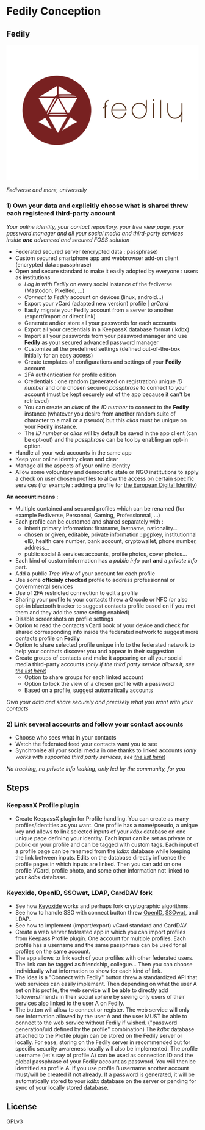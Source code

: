 # Fedily Conception

## **Fedily**

![Fedily Logo](media/fedily_logo.svg)

*Fediverse and more, universally*

### 1) Own your data and explicitly choose what is shared threw each registered third-party account

*Your online identity, your contact repository, your tree view page, your password manager and all your social media and third-party services inside **one** advanced and secured FOSS solution*

   * Federated secured server (encrypted data : passphrase)
   * Custom secured smartphone app and webbrowser add-on client (encrypted data : passphrase)
   * Open and secure standard to make it easily adopted by everyone : users as institutions
       * *Log in with Fedily* on every social instance of the fediverse (Mastodon, Pixelfed, ...) 
       * *Connect to Fedily* account on devices (linux, android...)
       * Export your vCard (adapted new version) profile | *qrCard*
       * Easily migrate your Fedily account from a server to another (export/import or direct link)
       * Generate and/or store all your passwords for each accounts
       * Export all your credentials in a KeepassX database format (.kdbx)
       * Import all your passwords from your password manager and use **Fedily** as your secured advanced password manager
       * Customize all the predefined settings (defined out-of-the-box initially for an easy access)
       * Create templates of configurations and settings of your **Fedily** account
       * 2FA authentication for profile edition
       * Credentials : one random (generated on registration) unique _ID number_ and one chosen secured _passphrase_ to connect to your account (must be kept securely out of the app because it can't be retrieved)
       * You can create an _alias_ of the _ID number_ to connect to the **Fedily** instance (whatever you desire from another random suite of character to a mail or a pseudo) but this _alias_ must be unique on your **Fedily** instance.
       * The _ID number_ or _alias_ will by default be saved in the app client (can be opt-out) and the _passphrase_ can be too by enabling an opt-in option.
   * Handle all your web accounts in the same app
   * Keep your online identity clean and clear
   * Manage all the aspects of your online identity
   * Allow some volountary and democratic state or NGO institutions to apply a check on user chosen profiles to allow the access on certain specific services (for example : adding a profile for [the European Digital Identity](https://ec.europa.eu/info/strategy/priorities-2019-2024/europe-fit-digital-age/european-digital-identity_en))


**An account means** :

   * Multiple contained and secured profiles which can be renamed (for example Fediverse, Personnal, Gaming, Professionnal, ...)
   * Each profile can be customed and shared separately with :
       * inherit primary information: firstname, lastname, nationality...
       * chosen or given, editable, private information : pgpkey, institutionnal eID, health care number, bank account, cryptowallet, phone number, address...
       * public social \& services accounts, profile photos, cover photos...
   * Each kind of custom information has a *public info* part **and** a *private info* part.
   * Add a public _Tree View_ of your account for each profile
   * Use some **officialy checked** profile to address professionnal or governmental services
   * Use of 2FA restricted connection to edit a profile
   * Sharing your profile to your contacts threw a Qrcode or NFC (or also opt-in bluetooth tracker to suggest contacts profile based on if you met them and they add the same setting enabled)
   * Disable screenshots on profile settings
   * Option to read the contacts vCard book of your device and check for shared corresponding info inside the federated network to suggest more contacts profile on **Fedily**
   * Option to share selected profile unique info to the federated network to help your contacts discover you and appear in their suggestion 
   * Create groups of contacts and make it appearing on all your social media third-party accounts (_only if the third party service allows it, see [the list here](thrid_party_services_list.md)_)
      * Option to share groups for each linked account
      * Option to lock the view of a chosen profile with a password
      * Based on a profile, suggest automatically accounts

*Own your data and share securely and precisely what you want with your contacts*

### 2) Link several accounts and follow your contact accounts



   * Choose who sees what in your contacts
   * Watch the federated feed your contacts want you to see
   * Synchronise all your social media in one thanks to linked accounts (_only works with supported third party services, see [the list here](thrid_party_services_list.md)_)

*No tracking, no private info leaking, only led by the community, for you* 

## Steps

### KeepassX Profile plugin
* Create KeepassX plugin for Profile handling. You can create as many profiles/identities as you want. One profile has a name/pseudo, a unique key and allows to link selected inputs of your _kdbx_ database on one unique page defining your identity. Each input can be set as private or public on your profile and can be tagged with custom tags. Each input of a profile page can be renamed from the _kdbx_ database while keeping the link between inputs. Edits on the database directly influence the profile pages in which inputs are linked. Then you can add on one profile VCard, profile photo, and some other information not linked to your _kdbx_ database. 

### Keyoxide, OpenID, SSOwat, LDAP, CardDAV  fork
* See how [Keyoxide](https://keyoxide.org) works and perhaps fork cryptographic algorithms. 
* See how to handle SSO with connect button threw [OpenID](https://openid.org), [SSOwat](https://ssowat.org), and LDAP.
* See how to implement (import/export) vCard standard and CardDAV.
* Create a web server federated app in which you can import profiles from Keepass Profile plugin. One account for multiple profiles. Each profile has a username and the same passphrase can be used for all profiles on the same account. 
* The app allows to link each of your profiles with other federated users. The link can be tagged as friendship, collegue... Then you can choose individually what information to show for each kind of link. 
* The idea is a "Connect with Fedily" button threw a standardized API that web services can easily implement. Then depending on what the user A set on his profile, the web service will be able to directly add followers/friends in their social sphere by seeing only users of their services also linked to the user A on Fedily. 
* The button will allow to connect or register. The web service will only see information allowed by the user A and the user MUST be able to connect to the web service without Fedily if wished. ("password generation/uid defined by the profile" combination) The _kdbx_ database attached to the Profile plugin can be stored on the Fedily server or locally. For ease, storing on the Fedily server in recommended but for specific security awareness locally will also be implemented. The profile username (let's say of profile A) can be used as connection ID and the global passphrase of your Fedily account as password. You will then be identified as profile A. If you use profile B username another account must/will be created if not already. If a password is generated, it will be automatically stored to your _kdbx_ database on the server or pending for sync of your locally stored database.

## License

GPLv3
